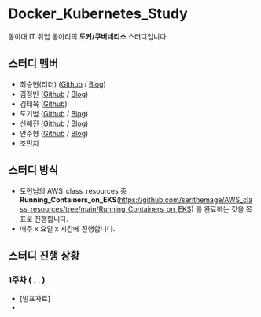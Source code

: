 # Docker_Kubernetes_Study
동아대 IT 취업 동아리의 **도커/쿠버네티스** 스터디입니다.

## 스터디 멤버
- 최승현(리더) ([Github](https://github.com/Vulter3653) / [Blog](https://vulter3653.tistory.com))
- 김정빈 ([Github](http://github.com/glory6833) / [Blog](https://blog.naver.com/kjb7755))
- 김태욱 ([Github](https://github.com/kevlvj6))
- 도기범 ([Github](https://github.com/dkswnkk) / [Blog](https://dkswnkk.tistory.com))
- 신혜진 ([Github](https://github.com/toki0411) / [Blog](https://toki0411.tistory.com))
- 안주형 ([Github](https://github.com/dkswnkk) / [Blog](https://dkswnkk.tistory.com))
- 조민지

## 스터디 방식

- 도현님의 AWS_class_resources 중 **Running_Containers_on_EKS**(https://github.com/serithemage/AWS_class_resources/tree/main/Running_Containers_on_EKS) 를 완료하는 것을 목표로 진행합니다.
- 매주 x 요일 x 시간에 진행합니다.

## 스터디 진행 상황
### 1주차 ( . . )

- [발표자료]
- 
